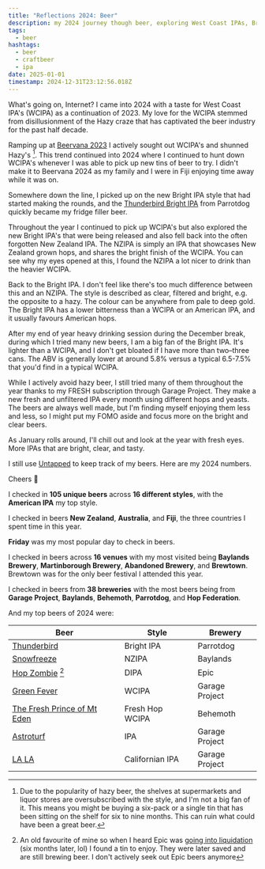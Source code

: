 ```yaml
---
title: "Reflections 2024: Beer"
description: my 2024 journey though beer, exploring West Coast IPAs, Bright IPAs, and New Zealand IPAs. Cheers to a year of hoppy adventures!
tags:
  - beer
hashtags:
  - beer
  - craftbeer
  - ipa
date: 2025-01-01
timestamp: 2024-12-31T23:12:56.018Z
---
```


What's going on, Internet? I came into 2024 with a taste for West Coast IPA's (WCIPA) as a continuation of 2023. My love for the WCIPA stemmed from disillusionment of the Hazy craze that has captivated the beer industry for the past half decade.

Ramping up at [Beervana 2023](typora://app/posts/beervana-2023/) I actively sought out WCIPA's and shunned Hazy's [^1].  This trend continued into 2024 where I continued to hunt down WCIPA's whenever I was able to pick up new tins of beer to try. I didn't make it to Beervana 2024 as my family and I were in Fiji enjoying time away while it was on.

Somewhere down the line, I picked up on the new Bright IPA style that had started making the rounds, and the [Thunderbird Bright IPA](https://untappd.com/b/parrotdog-thunderbird-bright-ipa/5740517) from Parrotdog quickly became my fridge filler beer.

Throughout the year I continued to pick up WCIPA's but also explored the new Bright IPA's that were being released and also fell back into the often forgotten New Zealand IPA. The NZIPA is simply an IPA that showcases New Zealand grown hops, and shares the bright finish of the WCIPA. You can see why my eyes opened at this, I found the NZIPA a lot nicer to drink than the heavier WCIPA.

Back to the Bright IPA. I don't feel like there's too much difference between this and an NZIPA. The style is described as clear, filtered and bright, e.g. the opposite to a hazy. The colour can be anywhere from pale to deep gold. The Bright IPA has a lower bitterness than a WCIPA or an American IPA, and it usually favours American hops.

After my end of year heavy drinking session during the December break, during which I tried many new beers, I am a big fan of the Bright IPA. It's lighter than a WCIPA, and I don't get bloated if I have more than two–three cans. The ABV is generally lower at around 5.8% versus a typical 6.5-7.5% that you'd find in a typical WCIPA.

While I actively avoid hazy beer, I still tried many of them throughout the year thanks to my FRESH subscription through Garage Project. They make a new fresh and unfiltered IPA every month using different hops and yeasts. The beers are always well made, but I'm finding myself enjoying them less and less, so I might put my FOMO aside and focus more on the bright and clear beers.

As January rolls around, I'll chill out and look at the year with fresh eyes. More IPAs that are bright, clear, and tasty.

I still use [Untapped](https://untappd.com/) to keep track of my beers. Here are my 2024 numbers.

Cheers 🍻

I checked in **105 unique beers** across **16 different styles**, with the **American IPA** my top style.

I checked in beers **New Zealand**, **Australia**, and **Fiji**, the three countries I spent time in this year.

**Friday** was my most popular day to check in beers.

I checked in beers across **16 venues** with my most visited being **Baylands Brewery**, **Martinborough Brewery**, **Abandoned Brewery**, and **Brewtown**. Brewtown was for the only beer festival I attended this year.

I checked in beers from **38 breweries** with the most beers being from **Garage Project**, **Baylands**, **Behemoth**, **Parrotdog**, and **Hop Federation**.

And my top beers of 2024 were:

| Beer                                                         | Style           | Brewery        |
| ------------------------------------------------------------ | --------------- | -------------- |
| [Thunderbird](https://untappd.com/b/parrotdog-thunderbird-bright-ipa/5740517) | Bright IPA      | Parrotdog      |
| [Snowfreeze](https://untappd.com/b/baylands-brewery-snowfreeze/5838598) | NZIPA           | Baylands       |
| [Hop Zombie](https://untappd.com/b/epic-brewing-company-hop-zombie/47923) [^2] | DIPA            | Epic           |
| [Green Fever](https://untappd.com/b/garage-project-green-fever/5799483) | WCIPA           | Garage Project |
| [The Fresh Prince of Mt Eden](https://untappd.com/b/behemoth-brewing-company-the-fresh-prince-of-mt-eden/5774673) | Fresh Hop WCIPA | Behemoth       |
| [Astroturf](https://untappd.com/b/garage-project-astroturf/5953791) | IPA             | Garage Project |
| [LA LA](https://untappd.com/b/garage-project-la-la/5236006)  | Californian IPA | Garage Project |

[^1]: Due to the popularity of hazy beer, the shelves at supermarkets and liquor stores are oversubscribed with the style, and I'm not a big fan of it. This means you might be buying a six-pack or a single tin that has been sitting on the shelf for six to nine months. This can ruin what could have been a great beer.
[^2]: An old favourite of mine so when I heard Epic was [going into liquidation](https://hoppiness.co.nz/epic-brewing-in-liquidation) (six months later, lol) I found a tin to enjoy. They were later saved and are still brewing beer. I don't actively seek out Epic beers anymore
